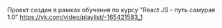Проект создан в рамках обучения по курсу "React JS - путь самурая 1.0"
https://vk.com/video/playlist/-165421583_1

